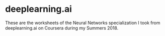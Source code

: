 # deeplearning.ai
These are the worksheets of the Neural Networks specialization I took from deeplearning.ai on Coursera during my Summers 2018.
